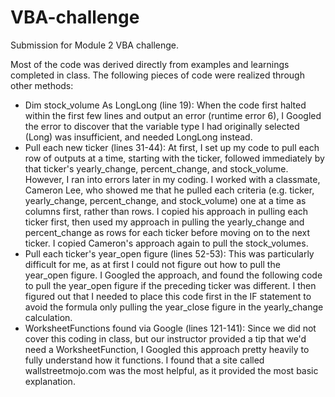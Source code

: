 # VBA-challenge
Submission for Module 2 VBA challenge.

Most of the code was derived directly from examples and learnings completed in class. The following pieces of code were realized through other methods:

- Dim stock_volume As LongLong (line 19): When the code first halted within the first few lines and output an error (runtime error 6), I Googled the error to discover that the variable type I had originally selected (Long) was insufficient, and needed LongLong instead.
- Pull each new ticker (lines 31-44): At first, I set up my code to pull each row of outputs at a time, starting with the ticker, followed immediately by that ticker's yearly_change, percent_change, and stock_volume. However, I ran into errors later in my coding. I worked with a classmate, Cameron Lee, who showed me that he pulled each criteria (e.g. ticker, yearly_change, percent_change, and stock_volume) one at a time as columns first, rather than rows. I copied his approach in pulling each ticker first, then used my approach in pulling the yearly_change and percent_change as rows for each ticker before moving on to the next ticker. I copied Cameron's approach again to pull the stock_volumes.
- Pull each ticker's year_open figure (lines 52-53): This was particularly difficult for me, as at first I could not figure out how to pull the year_open figure. I Googled the approach, and found the following code to pull the year_open figure if the preceding ticker was different. I then figured out that I needed to place this code first in the IF statement to avoid the formula only pulling the year_close figure in the yearly_change calculation.
- WorksheetFunctions found via Google (lines 121-141): Since we did not cover this coding in class, but our instructor provided a tip that we'd need a WorksheetFunction, I Googled this approach pretty heavily to fully understand how it functions. I found that a site called wallstreetmojo.com was the most helpful, as it provided the most basic explanation. 
